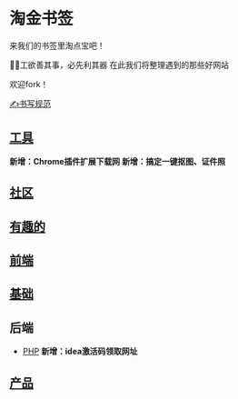# 淘金书签

来我们的书签里淘点宝吧！

🦸‍♂️工欲善其事，必先利其器
在此我们将整理遇到的那些好网站

欢迎fork！

[✍书写规范](template.md)




## [工具](工具/bookmark.md)
**新增：Chrome插件扩展下载网**
**新增：搞定一键抠图、证件照**


## [社区](社区/bookmark.md)


## [有趣的](有趣的/bookmark.md)


## [前端](前端/bookmark.md)


## [基础](基础/bookmark.md)

## 后端

- [PHP](后端/PHP/bookmark.md) 
**新增：idea激活码领取网址**
  


## [产品](产品/bookmark.md)


